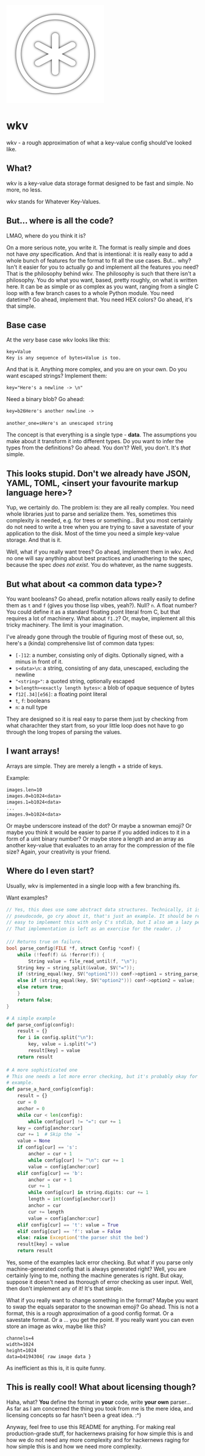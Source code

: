 
<img alt="wkv logo" src="icon-shadow.png" width=256 height=256>

# wkv
wkv - a rough approximation of what a key-value config should've looked like.

## What?
wkv is a key-value data storage format designed to be fast and simple. No more,
no less.

wkv stands for Whatever Key-Values.

## But... where is all the code?
LMAO, where do you think it is?

On a more serious note, you write it. The format is really simple and does not
have _any_ specification. And that is intentional: it is really easy to add a
whole bunch of features for the format to fit all the use cases. But... why?
Isn't it easier for you to actually go and implement all the features you need?
That is the philosophy behind wkv. The philosophy is such that there isn't a
philosophy. You do what you want, based, pretty roughly, on what is written
here. It can be as simple or as complex as you want, ranging from a single C
loop with a few branch cases to a whole Python module. You need datetime?
Go ahead, implement that. You need HEX colors? Go ahead, it's that simple.

## Base case
At the _very_ base case wkv looks like this:
```
key=Value
Key is any sequence of bytes=Value is too.
```
And that is it. Anything more complex, and you are on your own. Do you want
escaped strings? Implement them:
```
key="Here's a newline -> \n"
```
Need a binary blob? Go ahead:
```
key=b26Here's another newline ->

another_one=sHere's an unescaped string
```
The concept is that everything is a single type - **data**. The assumptions you
make about it transform it into different types. Do you want to infer the types
from the definitions? Go ahead. You don't? Well, you don't. It's _that_ simple.

## This looks stupid. Don't we already have JSON, YAML, TOML, &lt;insert your favourite markup language here&gt;?

Yup, we certainly do. The problem is: they are all really complex. You need
whole libraries just to parse and serialize them. Yes, sometimes this complexity
is needed, e.g. for trees or something... But you most certainly do not need to
write a tree when you are trying to save a savestate of your application to the
disk. Most of the time you need a simple key-value storage. And that is it.

Well, what if you really want trees? Go ahead, implement them in wkv. And no one
will say anything about best practices and unadhering to the spec, because the
spec _does not exist_. You do whatever, as the name suggests.

## But what about &lt;a common data type&gt;?
You want booleans? Go ahead, prefix notation allows really easily to define them
as `t` and `f` (gives you those lisp vibes, yeah?). Null? `n`. A float number?
You could define it as a standard floating point literal from C, but that
requires a lot of machinery. What about `f1.2`? Or, maybe, implement all this
tricky machinery. The limit is your imagination.

I've already gone through the trouble of figuring most of these out, so, here's
a (kinda) comprehensive list of common data types:
- `[-]12`: a number, consisting only of digits. Optionally signed, with a minus in
  front of it.
- `s<data>\n`: a string, consisting of any data, unescaped, excluding the newline
- `"<string>"`: a quoted string, optionally escaped
- `b<length><exactly length bytes>`: a blob of opaque sequence of bytes
- `f12[.34][e56]`: a floating point literal
- `t`, `f`: booleans
- `n`: a null type

They are designed so it is real easy to parse them just by checking from what
charachter they start from, so your little loop does not have to go through the
long tropes of parsing the values.

## I want arrays!
Arrays are simple. They are merely a length + a stride of keys.

Example:

```
images.len=10
images.0=b1024<data>
images.1=b1024<data>
...
images.9=b1024<data>
```

Or maybe underscore instead of the dot? Or maybe a snowman emoji? Or maybe you
think it would be easier to parse if you added indices to it in a form of a uint
binary number? Or maybe store a length and an array as another key-value that
evaluates to an array for the compression of the file size? Again, your
creativity is your friend.

## Where do I even start?
Usually, wkv is implemented in a single loop with a few branching ifs.

Want examples?

```c
// Yes, this does use some abstract data structures. Technically, it is
// pseudocode, go cry about it, that's just an example. It should be relatively
// easy to implement this with only C's stdlib, but I also am a lazy person.
// That implementation is left as an exercise for the reader. ;)

/// Returns true on failure.
bool parse_config(FILE *f, struct Config *conf) {
    while (!feof(f) && !ferror(f)) {
        String value = file_read_until(f, "\n");
	String key = string_split(&value, SV("="));
	if (string_equal(key, SV("option1"))) conf->option1 = string_parse_int(value);
	else if (string_equal(key, SV("option2"))) conf->option2 = value;
	else return true;
    }
    return false;
}
```

```python
# A simple example
def parse_config(config):
    result = {}
    for i in config.split("\n"):
    	key, value = i.split("=")
        result[key] = value
    return result

# A more sophisticated one
# This one needs a lot more error checking, but it's probably okay for an
# example.
def parse_a_hard_config(config):
    result = {}
    cur = 0
    anchor = 0
    while cur < len(config):
    	while config[cur] != "=": cur += 1
	key = config[anchor:cur]
	cur += 1  # Skip the `=`
	value = None
	if config[cur] == 's':
	    anchor = cur + 1
	    while config[cur] != "\n": cur += 1
	    value = config[anchor:cur]
	elif config[cur] == 'b':
	    anchor = cur + 1
	    cur += 1
	    while config[cur] in string.digits: cur += 1
	    length = int(config[anchor:cur])
	    anchor = cur
	    cur += length
	    value = config[anchor:cur]
	elif config[cur] == 't': value = True
	elif config[cur] == 'f': value = False
	else: raise Exception('the parser shit the bed')
	result[key] = value
    return result
```

Yes, some of the examples lack error checking. But what if you parse only
machine-generated config that is always generated right? Well, you are certainly
lying to me, nothing the machine generates is right. But okay, suppose it
doesn't need as thorough of error checking as user input. Well, then don't
implement any of it! It's that simple.

What if you really want to change something in the format? Maybe you want to
swap the equals separator to the snowman emoji? Go ahead. This is not a format,
this is a rough approximation of a good config format. Or a savestate format. Or
a ... you get the point. If you really want you can even store an image as wkv,
maybe like this?
```
channels=4
width=1024
height=1024
data=b4194304{ raw image data }
```
As inefficient as this is, it is quite funny.

## This is really cool! What about licensing though?
Haha, what? **You** define the format in **your** code, write **your own**
parser... As far as I am concerned the thing you took from me is the mere idea,
and licensing concepts so far hasn't been a great idea. :^)

Anyway, feel free to use this README for anything. For making real
production-grade stuff, for hackernews praising for how simple this is and how
we do not need any more complexity and for hackernews raging for how simple this
is and how we need more complexity.
